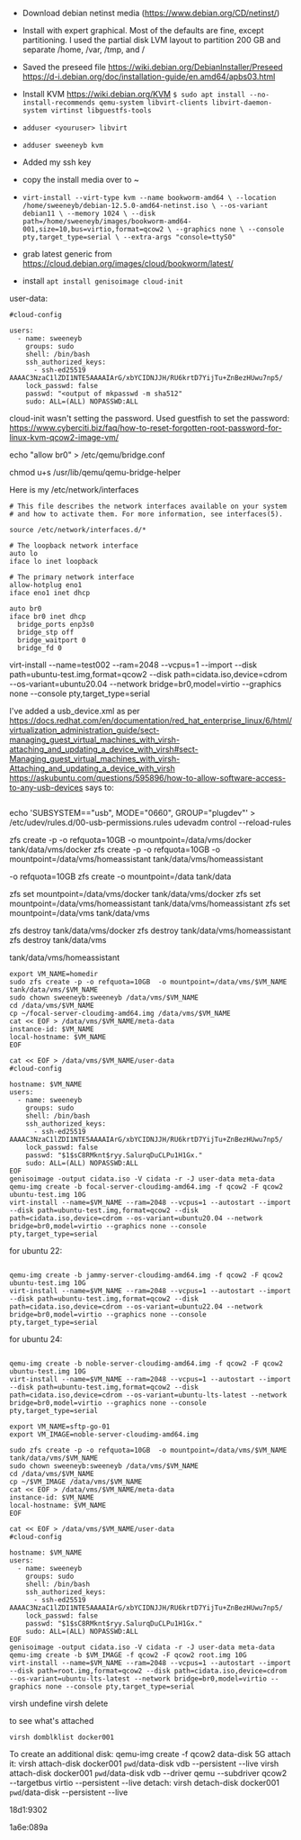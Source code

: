 - Download debian netinst media (https://www.debian.org/CD/netinst/)
- Install with expert graphical.  Most of the defaults are fine, except partitioning.  I used the partial disk LVM layout to partition 200 GB and separate /home, /var, /tmp, and /

 - Saved the preseed file https://wiki.debian.org/DebianInstaller/Preseed https://d-i.debian.org/doc/installation-guide/en.amd64/apbs03.html
 - Install KVM https://wiki.debian.org/KVM `$ sudo apt install --no-install-recommends qemu-system libvirt-clients libvirt-daemon-system virtinst libguestfs-tools` 
 - `adduser <youruser> libvirt`
 - `adduser sweeneyb kvm`
 - Added my ssh key


- copy the install media over to ~
- `virt-install --virt-type kvm --name bookworm-amd64 \
--location /home/sweeneyb/debian-12.5.0-amd64-netinst.iso \
--os-variant debian11 \
--memory 1024 \
--disk path=/home/sweeneyb/images/bookworm-amd64-001,size=10,bus=virtio,format=qcow2 \
--graphics none \
--console pty,target_type=serial \
--extra-args "console=ttyS0"`

- grab latest generic from https://cloud.debian.org/images/cloud/bookworm/latest/

- install `apt install genisoimage cloud-init`

user-data:
```
#cloud-config

users:
  - name: sweeneyb
    groups: sudo
    shell: /bin/bash
    ssh_authorized_keys:
      - ssh-ed25519 AAAAC3NzaC1lZDI1NTE5AAAAIArG/xbYCIDNJJH/RU6krtD7YijTu+ZnBezHUwu7np5/
    lock_passwd: false
    passwd: "<output of mkpasswd -m sha512"
    sudo: ALL=(ALL) NOPASSWD:ALL
```



cloud-init wasn't setting the password.  Used guestfish to set the password:
https://www.cyberciti.biz/faq/how-to-reset-forgotten-root-password-for-linux-kvm-qcow2-image-vm/

echo "allow br0" > /etc/qemu/bridge.conf


chmod u+s /usr/lib/qemu/qemu-bridge-helper

Here is my /etc/network/interfaces
```
# This file describes the network interfaces available on your system
# and how to activate them. For more information, see interfaces(5).

source /etc/network/interfaces.d/*

# The loopback network interface
auto lo
iface lo inet loopback

# The primary network interface
allow-hotplug eno1
iface eno1 inet dhcp

auto br0
iface br0 inet dhcp
  bridge_ports enp3s0
  bridge_stp off
  bridge_waitport 0
  bridge_fd 0
```



virt-install --name=test002 --ram=2048 --vcpus=1 --import --disk path=ubuntu-test.img,format=qcow2 --disk path=cidata.iso,device=cdrom --os-variant=ubuntu20.04 --network bridge=br0,model=virtio --graphics none --console pty,target_type=serial

I've added a usb_device.xml as per 
https://docs.redhat.com/en/documentation/red_hat_enterprise_linux/6/html/virtualization_administration_guide/sect-managing_guest_virtual_machines_with_virsh-attaching_and_updating_a_device_with_virsh#sect-Managing_guest_virtual_machines_with_virsh-Attaching_and_updating_a_device_with_virsh
https://askubuntu.com/questions/595896/how-to-allow-software-access-to-any-usb-devices
says to:
```
```
echo 'SUBSYSTEM\=\="usb", MODE="0660", GROUP="plugdev"' > /etc/udev/rules.d/00-usb-permissions.rules
udevadm control --reload-rules


zfs create -p -o refquota=10GB  -o mountpoint=/data/vms/docker tank/data/vms/docker
zfs create -p -o refquota=10GB  -o mountpoint=/data/vms/homeassistant tank/data/vms/homeassistant


-o refquota=10GB
zfs create -o mountpoint=/data tank/data



zfs set mountpoint=/data/vms/docker tank/data/vms/docker
zfs set mountpoint=/data/vms/homeassistant tank/data/vms/homeassistant
zfs set mountpoint=/data/vms tank/data/vms


zfs destroy tank/data/vms/docker
zfs destroy tank/data/vms/homeassistant
zfs destroy tank/data/vms

tank/data/vms/homeassistant

```
export VM_NAME=homedir
sudo zfs create -p -o refquota=10GB  -o mountpoint=/data/vms/$VM_NAME tank/data/vms/$VM_NAME
sudo chown sweeneyb:sweeneyb /data/vms/$VM_NAME
cd /data/vms/$VM_NAME
cp ~/focal-server-cloudimg-amd64.img /data/vms/$VM_NAME
cat << EOF > /data/vms/$VM_NAME/meta-data
instance-id: $VM_NAME
local-hostname: $VM_NAME
EOF 

cat << EOF > /data/vms/$VM_NAME/user-data
#cloud-config

hostname: $VM_NAME
users:
  - name: sweeneyb
    groups: sudo
    shell: /bin/bash
    ssh_authorized_keys:
      - ssh-ed25519 AAAAC3NzaC1lZDI1NTE5AAAAIArG/xbYCIDNJJH/RU6krtD7YijTu+ZnBezHUwu7np5/
    lock_passwd: false
    passwd: "$1$sC8RMknt$ryy.SalurqDuCLPu1H1Gx."
    sudo: ALL=(ALL) NOPASSWD:ALL
EOF
genisoimage -output cidata.iso -V cidata -r -J user-data meta-data
qemu-img create -b focal-server-cloudimg-amd64.img -f qcow2 -F qcow2 ubuntu-test.img 10G
virt-install --name=$VM_NAME --ram=2048 --vcpus=1 --autostart --import --disk path=ubuntu-test.img,format=qcow2 --disk path=cidata.iso,device=cdrom --os-variant=ubuntu20.04 --network bridge=br0,model=virtio --graphics none --console pty,target_type=serial
```

for ubuntu 22:
```

qemu-img create -b jammy-server-cloudimg-amd64.img -f qcow2 -F qcow2 ubuntu-test.img 10G
virt-install --name=$VM_NAME --ram=2048 --vcpus=1 --autostart --import --disk path=ubuntu-test.img,format=qcow2 --disk path=cidata.iso,device=cdrom --os-variant=ubuntu22.04 --network bridge=br0,model=virtio --graphics none --console pty,target_type=serial
```

for ubuntu 24:
```

qemu-img create -b noble-server-cloudimg-amd64.img -f qcow2 -F qcow2 ubuntu-test.img 10G
virt-install --name=$VM_NAME --ram=2048 --vcpus=1 --autostart --import --disk path=ubuntu-test.img,format=qcow2 --disk path=cidata.iso,device=cdrom --os-variant=ubuntu-lts-latest --network bridge=br0,model=virtio --graphics none --console pty,target_type=serial
```


```
export VM_NAME=sftp-go-01
export VM_IMAGE=noble-server-cloudimg-amd64.img

sudo zfs create -p -o refquota=10GB  -o mountpoint=/data/vms/$VM_NAME tank/data/vms/$VM_NAME
sudo chown sweeneyb:sweeneyb /data/vms/$VM_NAME
cd /data/vms/$VM_NAME
cp ~/$VM_IMAGE /data/vms/$VM_NAME
cat << EOF > /data/vms/$VM_NAME/meta-data
instance-id: $VM_NAME
local-hostname: $VM_NAME
EOF 

cat << EOF > /data/vms/$VM_NAME/user-data
#cloud-config

hostname: $VM_NAME
users:
  - name: sweeneyb
    groups: sudo
    shell: /bin/bash
    ssh_authorized_keys:
      - ssh-ed25519 AAAAC3NzaC1lZDI1NTE5AAAAIArG/xbYCIDNJJH/RU6krtD7YijTu+ZnBezHUwu7np5/
    lock_passwd: false
    passwd: "$1$sC8RMknt$ryy.SalurqDuCLPu1H1Gx."
    sudo: ALL=(ALL) NOPASSWD:ALL
EOF
genisoimage -output cidata.iso -V cidata -r -J user-data meta-data
qemu-img create -b $VM_IMAGE -f qcow2 -F qcow2 root.img 10G
virt-install --name=$VM_NAME --ram=2048 --vcpus=1 --autostart --import --disk path=root.img,format=qcow2 --disk path=cidata.iso,device=cdrom --os-variant=ubuntu-lts-latest --network bridge=br0,model=virtio --graphics none --console pty,target_type=serial
```

virsh undefine
virsh delete

to see what's attached
```
virsh domblklist docker001
```

To create an additional disk:
qemu-img create -f qcow2 data-disk 5G
attach it:
virsh attach-disk docker001 `pwd`/data-disk vdb --persistent --live
virsh attach-disk docker001 `pwd`/data-disk vdb --driver qemu --subdriver qcow2 --targetbus virtio --persistent --live
detach:
virsh detach-disk docker001 `pwd`/data-disk --persistent --live


18d1:9302

1a6e:089a